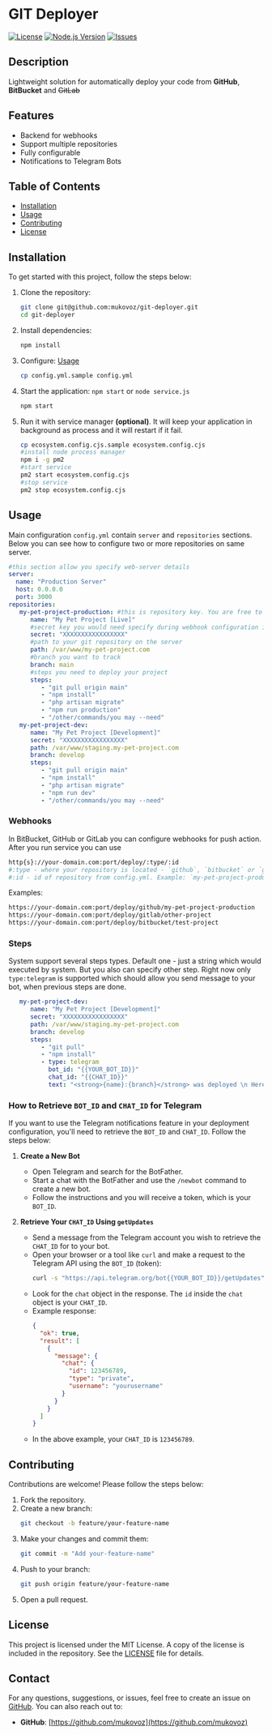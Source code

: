 # GIT Deployer 

[![License](https://img.shields.io/badge/License-MIT-blue.svg)](LICENSE)
[![Node.js Version](https://img.shields.io/badge/Node.js-%3E%3D16.0.0-green.svg)](https://nodejs.org/)
[![Issues](https://img.shields.io/github/issues/:owner/:repo.svg)](https://github.com/:owner/:repo/issues)

## Description
Lightweight solution for automatically deploy your code from **GitHub**, **BitBucket** and ~~GitLab~~


## Features

- Backend for webhooks
- Support multiple repositories
- Fully configurable
- Notifications to Telegram Bots

## Table of Contents

- [Installation](#installation)
- [Usage](#usage)
- [Contributing](#contributing)
- [License](#license)

## Installation

To get started with this project, follow the steps below:

1. Clone the repository:
   ```bash
   git clone git@github.com:mukovoz/git-deployer.git
   cd git-deployer
   ```

2. Install dependencies:
   ```bash
   npm install
   ```

3. Configure:   [Usage](#usage)
   ```bash
   cp config.yml.sample config.yml
   ```



4. Start the application:
`npm start` or `node service.js`
   ```bash
   npm start 
   ```

5. Run it with service manager **(optional)**. It will keep your application in background as process and it will restart if it fail.
   ```bash
   cp ecosystem.config.cjs.sample ecosystem.config.cjs
   #install node process manager
   npm i -g pm2
   #start service
   pm2 start ecosystem.config.cjs
   #stop service
   pm2 stop ecosystem.config.cjs
   ```

## Usage

Main configuration `config.yml` contain `server`  and `repositories` sections. Below you can see how to configure two or more repositories on same server. 

```yaml
#this section allow you specify web-server details 
server:
  name: "Production Server" 
  host: 0.0.0.0
  port: 3000
repositories:
   my-pet-project-production: #this is repository key. You are free to define whatever you want. you would need supply it via webhook URL
      name: "My Pet Project [Live]"
      #secret key you would need specify during webhook configuration in github, bitbucket or gitlab
      secret: "XXXXXXXXXXXXXXXXX"
      #path to your git repository on the server
      path: /var/www/my-pet-project.com
      #branch you want to track
      branch: main
      #steps you need to deploy your project
      steps:
         - "git pull origin main"
         - "npm install"
         - "php artisan migrate"
         - "npm run production"
         - "/other/commands/you may --need"
   my-pet-project-dev:
      name: "My Pet Project [Development]"
      secret: "XXXXXXXXXXXXXXXXX"
      path: /var/www/staging.my-pet-project.com
      branch: develop
      steps:
         - "git pull origin main"
         - "npm install"
         - "php artisan migrate"
         - "npm run dev"
         - "/other/commands/you may --need"

```

### Webhooks
In BitBucket, GitHub or GitLab you can configure webhooks for push action. After you run service you can use 
```bash
http{s}://your-domain.com:port/deploy/:type/:id
#:type - where your repository is located - `github`, `bitbucket` or `gitlab`
#:id - id of repository from config.yml. Example: `my-pet-project-production`
```
Examples: 
```bash
https://your-domain.com:port/deploy/github/my-pet-project-production
https://your-domain.com:port/deploy/gitlab/other-project
https://your-domain.com:port/deploy/bitbucket/test-project
```



### Steps 
System support several steps types. Default one - just a string which would executed by system. 
But you also can specify other step. Right now only `type:telegram` is supported which should allow you 
send message to your bot, when previous steps are done.
```yaml
   my-pet-project-dev:
      name: "My Pet Project [Development]"
      secret: "XXXXXXXXXXXXXXXXX"
      path: /var/www/staging.my-pet-project.com
      branch: develop
      steps:
         - "git pull"
         - "npm install"
         - type: telegram
           bot_id: "{{YOUR_BOT_ID}}"
           chat_id: "{{CHAT_ID}}"
           text: "<strong>{name}:{branch}</strong> was deployed \n Here is result\n: {result}"
```

### How to Retrieve `BOT_ID` and `CHAT_ID` for Telegram

If you want to use the Telegram notifications feature in your deployment configuration, you'll need to retrieve the
`BOT_ID` and `CHAT_ID`. Follow the steps below:

1. **Create a New Bot**
   - Open Telegram and search for the BotFather.
   - Start a chat with the BotFather and use the `/newbot` command to create a new bot.
   - Follow the instructions and you will receive a token, which is your `BOT_ID`.


2. **Retrieve Your `CHAT_ID` Using `getUpdates`**
   - Send a message from the Telegram account you wish to retrieve the `CHAT_ID` for to your bot.
   - Open your browser or a tool like `curl` and make a request to the Telegram API using the `BOT_ID` (token):
     ```bash
     curl -s "https://api.telegram.org/bot{{YOUR_BOT_ID}}/getUpdates"
     ```
   - Look for the `chat` object in the response. The `id` inside the `chat` object is your `CHAT_ID`.
   - Example response:
     ```json
     {
       "ok": true,
       "result": [
         {
           "message": {
             "chat": {
               "id": 123456789,
               "type": "private",
               "username": "yourusername"
             }
           }
         }
       ]
     }
     ```
   - In the above example, your `CHAT_ID` is `123456789`.




## Contributing

Contributions are welcome! Please follow the steps below:

1. Fork the repository.
2. Create a new branch:
   ```bash
   git checkout -b feature/your-feature-name
   ```
3. Make your changes and commit them:
   ```bash
   git commit -m "Add your-feature-name"
   ```
4. Push to your branch:
   ```bash
   git push origin feature/your-feature-name
   ```
5. Open a pull request.

## License

This project is licensed under the MIT License. A copy of the license is included in the repository. See
the [LICENSE](LICENSE) file for details.


## Contact

For any questions, suggestions, or issues, feel free to create an issue
on [GitHub](https://github.com/mukovoz/git-deployer/issues). You can also reach out to:

- **GitHub**: [https://github.com/mukovoz](https://github.com/mukovoz)